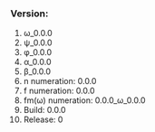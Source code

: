 <h3>Version:</h3>
<ol>
<li>ω_0.0.0</li>
<li>ψ_0.0.0</li>
<li>φ_0.0.0</li>
<li> α_0.0.0</li>
<li> β_0.0.0 </li>
<li>n numeration: 0.0.0</li>
<li>f numeration: 0.0.0</li>
<li>fm(ω) numeration: 0.0.0_ω_0.0.0</li>
<li>Build: 0.0.0</li>
<li>Release: 0</li>
</ol>
